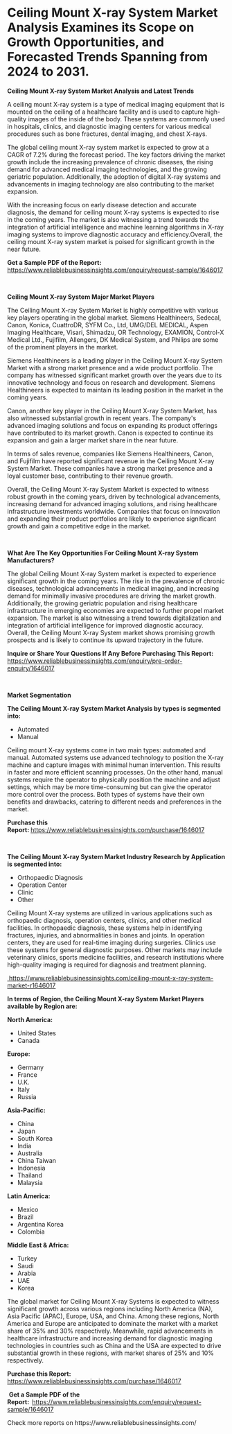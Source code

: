 <p><h1>Ceiling Mount X-ray System Market Analysis Examines its Scope on Growth Opportunities, and Forecasted Trends Spanning from 2024 to 2031.</h1></p><p><strong>Ceiling Mount X-ray System Market Analysis and Latest Trends</strong></p>
<p><p>A ceiling mount X-ray system is a type of medical imaging equipment that is mounted on the ceiling of a healthcare facility and is used to capture high-quality images of the inside of the body. These systems are commonly used in hospitals, clinics, and diagnostic imaging centers for various medical procedures such as bone fractures, dental imaging, and chest X-rays.</p><p>The global ceiling mount X-ray system market is expected to grow at a CAGR of 7.2% during the forecast period. The key factors driving the market growth include the increasing prevalence of chronic diseases, the rising demand for advanced medical imaging technologies, and the growing geriatric population. Additionally, the adoption of digital X-ray systems and advancements in imaging technology are also contributing to the market expansion.</p><p>With the increasing focus on early disease detection and accurate diagnosis, the demand for ceiling mount X-ray systems is expected to rise in the coming years. The market is also witnessing a trend towards the integration of artificial intelligence and machine learning algorithms in X-ray imaging systems to improve diagnostic accuracy and efficiency.Overall, the ceiling mount X-ray system market is poised for significant growth in the near future.</p></p>
<p><strong>Get a Sample PDF of the Report:&nbsp;</strong> <a href="https://www.reliablebusinessinsights.com/enquiry/request-sample/1646017">https://www.reliablebusinessinsights.com/enquiry/request-sample/1646017</a></p>
<p>&nbsp;</p>
<p><strong>Ceiling Mount X-ray System Major Market Players</strong></p>
<p><p>The Ceiling Mount X-ray System Market is highly competitive with various key players operating in the global market. Siemens Healthineers, Sedecal, Canon, Konica, CuattroDR, SYFM Co., Ltd, UMG/DEL MEDICAL, Aspen Imaging Healthcare, Visari, Shimadzu, OR Technology, EXAMION, Control-X Medical Ltd., Fujifilm, Allengers, DK Medical System, and Philips are some of the prominent players in the market.</p><p>Siemens Healthineers is a leading player in the Ceiling Mount X-ray System Market with a strong market presence and a wide product portfolio. The company has witnessed significant market growth over the years due to its innovative technology and focus on research and development. Siemens Healthineers is expected to maintain its leading position in the market in the coming years.</p><p>Canon, another key player in the Ceiling Mount X-ray System Market, has also witnessed substantial growth in recent years. The company's advanced imaging solutions and focus on expanding its product offerings have contributed to its market growth. Canon is expected to continue its expansion and gain a larger market share in the near future.</p><p>In terms of sales revenue, companies like Siemens Healthineers, Canon, and Fujifilm have reported significant revenue in the Ceiling Mount X-ray System Market. These companies have a strong market presence and a loyal customer base, contributing to their revenue growth.</p><p>Overall, the Ceiling Mount X-ray System Market is expected to witness robust growth in the coming years, driven by technological advancements, increasing demand for advanced imaging solutions, and rising healthcare infrastructure investments worldwide. Companies that focus on innovation and expanding their product portfolios are likely to experience significant growth and gain a competitive edge in the market.</p></p>
<p>&nbsp;</p>
<p><strong>What Are The Key Opportunities For Ceiling Mount X-ray System Manufacturers?</strong></p>
<p><p>The global Ceiling Mount X-ray System market is expected to experience significant growth in the coming years. The rise in the prevalence of chronic diseases, technological advancements in medical imaging, and increasing demand for minimally invasive procedures are driving the market growth. Additionally, the growing geriatric population and rising healthcare infrastructure in emerging economies are expected to further propel market expansion. The market is also witnessing a trend towards digitalization and integration of artificial intelligence for improved diagnostic accuracy. Overall, the Ceiling Mount X-ray System market shows promising growth prospects and is likely to continue its upward trajectory in the future.</p></p>
<p><strong>Inquire or Share Your Questions If Any Before Purchasing This Report:</strong> <a href="https://www.reliablebusinessinsights.com/enquiry/pre-order-enquiry/1646017">https://www.reliablebusinessinsights.com/enquiry/pre-order-enquiry/1646017</a></p>
<p>&nbsp;</p>
<p><strong>Market Segmentation</strong></p>
<p><strong>The Ceiling Mount X-ray System Market Analysis by types is segmented into:</strong></p>
<p><ul><li>Automated</li><li>Manual</li></ul></p>
<p><p>Ceiling mount X-ray systems come in two main types: automated and manual. Automated systems use advanced technology to position the X-ray machine and capture images with minimal human intervention. This results in faster and more efficient scanning processes. On the other hand, manual systems require the operator to physically position the machine and adjust settings, which may be more time-consuming but can give the operator more control over the process. Both types of systems have their own benefits and drawbacks, catering to different needs and preferences in the market.</p></p>
<p><strong>Purchase this Report:&nbsp;</strong><a href="https://www.reliablebusinessinsights.com/purchase/1646017">https://www.reliablebusinessinsights.com/purchase/1646017</a></p>
<p>&nbsp;</p>
<p><strong>The Ceiling Mount X-ray System Market Industry Research by Application is segmented into:</strong></p>
<p><ul><li>Orthopaedic Diagnosis</li><li>Operation Center</li><li>Clinic</li><li>Other</li></ul></p>
<p><p>Ceiling Mount X-ray systems are utilized in various applications such as orthopaedic diagnosis, operation centers, clinics, and other medical facilities. In orthopaedic diagnosis, these systems help in identifying fractures, injuries, and abnormalities in bones and joints. In operation centers, they are used for real-time imaging during surgeries. Clinics use these systems for general diagnostic purposes. Other markets may include veterinary clinics, sports medicine facilities, and research institutions where high-quality imaging is required for diagnosis and treatment planning.</p></p>
<p><a href="https://www.reliablebusinessinsights.com/ceiling-mount-x-ray-system-market-r1646017">&nbsp;https://www.reliablebusinessinsights.com/ceiling-mount-x-ray-system-market-r1646017</a></p>
<p><strong>In terms of Region, the Ceiling Mount X-ray System Market Players available by Region are:</strong></p>
<p>
    <p> <strong> North America: </strong>
        <ul>
            <li>United States</li>
            <li>Canada</li>
        </ul>
        </p> 
    <p> <strong> Europe: </strong>
        <ul>
            <li>Germany</li>
            <li>France</li>
            <li>U.K.</li>
            <li>Italy</li>
            <li>Russia</li>
        </ul>
        </p> 
    <p> <strong> Asia-Pacific: </strong>
        <ul>
            <li>China</li>
            <li>Japan</li>
            <li>South Korea</li>
            <li>India</li>
            <li>Australia</li>
            <li>China Taiwan</li>
            <li>Indonesia</li>
            <li>Thailand</li>
            <li>Malaysia</li>
        </ul>
        </p> 
    <p> <strong> Latin America: </strong>
        <ul>
            <li>Mexico</li>
            <li>Brazil</li>
            <li>Argentina Korea</li>
            <li>Colombia</li>
        </ul>
        </p> 
    <p> <strong> Middle East & Africa: </strong>
        <ul>
            <li>Turkey</li>
            <li>Saudi</li>
            <li>Arabia</li>
            <li>UAE</li>
            <li>Korea</li>
        </ul>
    </p>
    </p>
<p><p>The global market for Ceiling Mount X-ray Systems is expected to witness significant growth across various regions including North America (NA), Asia Pacific (APAC), Europe, USA, and China. Among these regions, North America and Europe are anticipated to dominate the market with a market share of 35% and 30% respectively. Meanwhile, rapid advancements in healthcare infrastructure and increasing demand for diagnostic imaging technologies in countries such as China and the USA are expected to drive substantial growth in these regions, with market shares of 25% and 10% respectively.</p></p>
<p><strong>Purchase this Report: </strong><a href="https://www.reliablebusinessinsights.com/purchase/1646017">https://www.reliablebusinessinsights.com/purchase/1646017</a></p>
<p>&nbsp;<strong>Get a Sample PDF of the Report:&nbsp;&nbsp;</strong><a href="https://www.reliablebusinessinsights.com/enquiry/request-sample/1646017">https://www.reliablebusinessinsights.com/enquiry/request-sample/1646017</a></p>
<p><strong></strong></p>
<p>Check more reports on https://www.reliablebusinessinsights.com/</p>